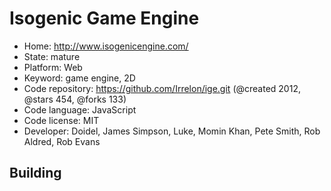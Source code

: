# Isogenic Game Engine

- Home: http://www.isogenicengine.com/
- State: mature
- Platform: Web
- Keyword: game engine, 2D
- Code repository: https://github.com/Irrelon/ige.git (@created 2012, @stars 454, @forks 133)
- Code language: JavaScript
- Code license: MIT
- Developer: Doidel, James Simpson, Luke, Momin Khan, Pete Smith, Rob Aldred, Rob Evans

## Building
